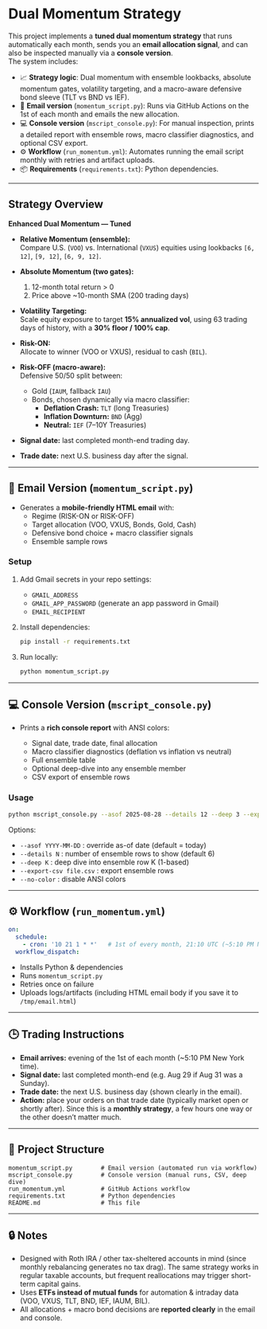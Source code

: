 # Dual Momentum Strategy

This project implements a **tuned dual momentum strategy** that runs automatically each month, sends you an **email allocation signal**, and can also be inspected manually via a **console version**.  
The system includes:

- 📈 **Strategy logic**: Dual momentum with ensemble lookbacks, absolute momentum gates, volatility targeting, and a macro-aware defensive bond sleeve (TLT vs BND vs IEF).
- 📧 **Email version** (`momentum_script.py`): Runs via GitHub Actions on the 1st of each month and emails the new allocation.
- 💻 **Console version** (`mscript_console.py`): For manual inspection, prints a detailed report with ensemble rows, macro classifier diagnostics, and optional CSV export.
- ⚙️ **Workflow** (`run_momentum.yml`): Automates running the email script monthly with retries and artifact uploads.
- 📦 **Requirements** (`requirements.txt`): Python dependencies.

---

## Strategy Overview

**Enhanced Dual Momentum — Tuned**

- **Relative Momentum (ensemble):**  
  Compare U.S. (`VOO`) vs. International (`VXUS`) equities using lookbacks `[6, 12]`, `[9, 12]`, `[6, 9, 12]`.

- **Absolute Momentum (two gates):**  
  1. 12-month total return > 0  
  2. Price above ~10-month SMA (200 trading days)  

- **Volatility Targeting:**  
  Scale equity exposure to target **15% annualized vol**, using 63 trading days of history, with a **30% floor / 100% cap**.

- **Risk-ON:**  
  Allocate to winner (VOO or VXUS), residual to cash (`BIL`).

- **Risk-OFF (macro-aware):**  
  Defensive 50/50 split between:  
  - Gold (`IAUM`, fallback `IAU`)  
  - Bonds, chosen dynamically via macro classifier:  
    - **Deflation Crash:** `TLT` (long Treasuries)  
    - **Inflation Downturn:** `BND` (Agg)  
    - **Neutral:** `IEF` (7–10Y Treasuries)

- **Signal date:** last completed month-end trading day.  
- **Trade date:** next U.S. business day after the signal.

---

## 📧 Email Version (`momentum_script.py`)

- Generates a **mobile-friendly HTML email** with:
  - Regime (RISK-ON or RISK-OFF)  
  - Target allocation (VOO, VXUS, Bonds, Gold, Cash)  
  - Defensive bond choice + macro classifier signals  
  - Ensemble sample rows  

### Setup

1. Add Gmail secrets in your repo settings:
   - `GMAIL_ADDRESS`  
   - `GMAIL_APP_PASSWORD` (generate an app password in Gmail)  
   - `EMAIL_RECIPIENT`

2. Install dependencies:  
   ```bash
   pip install -r requirements.txt
   ```

3. Run locally:

   ```bash
   python momentum_script.py
   ```

---

## 💻 Console Version (`mscript_console.py`)

* Prints a **rich console report** with ANSI colors:

  * Signal date, trade date, final allocation
  * Macro classifier diagnostics (deflation vs inflation vs neutral)
  * Full ensemble table
  * Optional deep-dive into any ensemble member
  * CSV export of ensemble rows

### Usage

```bash
python mscript_console.py --asof 2025-08-28 --details 12 --deep 3 --export-csv ensemble.csv
```

Options:

* `--asof YYYY-MM-DD` : override as-of date (default = today)
* `--details N` : number of ensemble rows to show (default 6)
* `--deep K` : deep dive into ensemble row K (1-based)
* `--export-csv file.csv` : export ensemble rows
* `--no-color` : disable ANSI colors

---

## ⚙️ Workflow (`run_momentum.yml`)

```yaml
on:
  schedule:
    - cron: '10 21 1 * *'   # 1st of every month, 21:10 UTC (~5:10 PM New York)
  workflow_dispatch:
```

* Installs Python & dependencies
* Runs `momentum_script.py`
* Retries once on failure
* Uploads logs/artifacts (including HTML email body if you save it to `/tmp/email.html`)

---

## 🕒 Trading Instructions

* **Email arrives:** evening of the 1st of each month (\~5:10 PM New York time).
* **Signal date:** last completed month-end (e.g. Aug 29 if Aug 31 was a Sunday).
* **Trade date:** the next U.S. business day (shown clearly in the email).
* **Action:** place your orders on that trade date (typically market open or shortly after).
  Since this is a **monthly strategy**, a few hours one way or the other doesn’t matter much.

---

## 📂 Project Structure

```
momentum_script.py        # Email version (automated run via workflow)
mscript_console.py        # Console version (manual runs, CSV, deep dive)
run_momentum.yml          # GitHub Actions workflow
requirements.txt          # Python dependencies
README.md                 # This file
```

---

## 🔒 Notes

* Designed with Roth IRA / other tax-sheltered accounts in mind (since monthly rebalancing generates no tax drag). The same strategy works in regular taxable accounts, but frequent reallocations may trigger short-term capital gains.
* Uses **ETFs instead of mutual funds** for automation & intraday data (VOO, VXUS, TLT, BND, IEF, IAUM, BIL).
* All allocations + macro bond decisions are **reported clearly** in the email and console.

